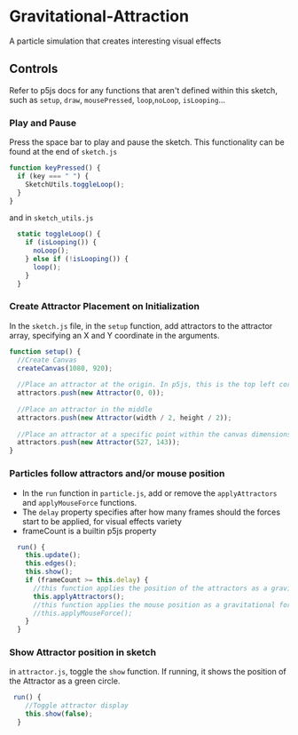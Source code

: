 # Gravitational-Attraction
A particle simulation that creates interesting visual effects

## Controls

Refer to p5js docs for any functions that aren't defined within this sketch, such as `setup`, `draw`, `mousePressed`, `loop`,`noLoop`, `isLooping`...

### Play and Pause

Press the space bar to play and pause the sketch. This functionality can be found at the end of `sketch.js`

```javascript
function keyPressed() {
  if (key === " ") {
    SketchUtils.toggleLoop();
  }
}
```
and in `sketch_utils.js`

```javascript
  static toggleLoop() {
    if (isLooping()) {
      noLoop();
    } else if (!isLooping()) {
      loop();
    }
  }
```

### Create Attractor Placement on Initialization

In the `sketch.js` file, in the `setup` function, add attractors to the attractor array, specifying an X and Y coordinate in the arguments.

```javascript
function setup() {
  //Create Canvas
  createCanvas(1080, 920);
  
  //Place an attractor at the origin. In p5js, this is the top left corner.
  attractors.push(new Attractor(0, 0));
  
  //Place an attractor in the middle
  attractors.push(new Attractor(width / 2, height / 2));
  
  //Place an attractor at a specific point within the canvas dimensions
  attractors.push(new Attractor(527, 143));
}
```

### Particles follow attractors and/or mouse position

- In the `run` function in `particle.js`, add or remove the `applyAttractors` and `applyMouseForce` functions.
- The `delay` property specifies after how many frames should the forces start to be applied, for visual effects variety
- frameCount is a builtin p5js property

```javascript
  run() {
    this.update();
    this.edges();
    this.show();
    if (frameCount >= this.delay) {
      //this function applies the position of the attractors as a gravitational force on the particles
      this.applyAttractors();
      //this function applies the mouse position as a gravitational force. The particles follow the mouse.
      //this.applyMouseForce();
    }
  }
```

### Show Attractor position in sketch

in `attractor.js`, toggle the `show` function. If running, it shows the position of the Attractor as a green circle.

```javascript
 run() {
    //Toggle attractor display
    this.show(false);
  }
```

